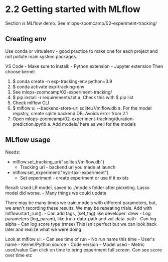 # 2.2 Getting started with MLflow

Section is MLflow demo. See mlops-zoomcamp/02-experiment-tracking/

## Creating env

Use conda or virtualenv - good practice to make one for each project and not pollute main system packages.

VS Code - Make sure to install:
	- Python extension
	- Jupyter extension
Then choose kernel

1. $ conda create -n exp-tracking-env python=3.9
2. $ conda activate exp-tracking-env
3. See mlops-zoomcamp/02-experiment-tracking/
4. $ pip install -r requirements.txt
	a. Check this with $ pip list
5. Check mlflow CLI
6. $ mlflow ui --backend-store-uri sqlite:///mlflow.db
	a. For the model registry, create sqlite backend DB. Avoids error from 2.1
7. Open mlops-zoomcamp/02-experiment-tracking/duration-prediction.ipynb 
	a. Add models/ here as well for the models

## MLflow usage
Needs:
- mlflow.set_tracking_uri("sqlite:///mlflow.db")
	- Tracking uri - backend uri you made at launch
- mlflow.set_experiment("nyc-taxi-experiment")
	- Set experiment - create experiment or use if it exists

Recall: Used LR model, saved to ./models folder after pickeling. Lasso model did worse.
	- Many things we could update

There may be many times we train models with different parameters, but, we aren't recording these results. We may be repeating trials.
Add with mlflow.start_run():
	- Can add tags, (set_tag) like developer: drew
	- Log parameters (log_param), like train-data-path and val-data-path
	- Can log alpha
	- Can log score type (rmse)
This isn't perfect but we can look back later and realize what we were doing.

Look at mlflow ui:
	- Can see time of run 
	- No run name this time
	- User's name
	- Kernel/Python source
	- Code version
	- Model used
	- Metric used/value
Can click on time to bring experiment full screen. Can see score over time etc
